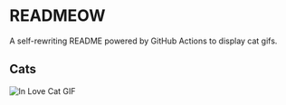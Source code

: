 # READMEOW

A self-rewriting README powered by GitHub Actions to display cat gifs.

## Cats

![In Love Cat GIF](https://media4.giphy.com/media/MDJ9IbxxvDUQM/200.gif?cid=9acd02daxko878raib76arntpdt1dumgy55dv3xs8nblpq6m&ep=v1_gifs_search&rid=200.gif&ct=g)
